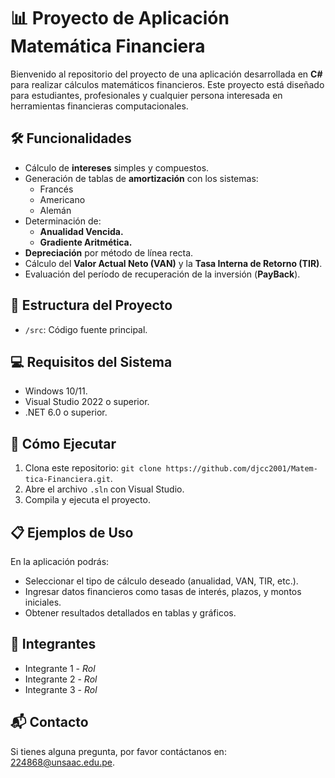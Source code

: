 <h1>📊 Proyecto de Aplicación Matemática Financiera</h1>

<p>Bienvenido al repositorio del proyecto de una aplicación desarrollada en <strong>C#</strong> para realizar cálculos matemáticos financieros. Este proyecto está diseñado para estudiantes, profesionales y cualquier persona interesada en herramientas financieras computacionales.</p>

<h2>🛠 Funcionalidades</h2>
<ul>
    <li>Cálculo de <strong>intereses</strong> simples y compuestos.</li>
    <li>Generación de tablas de <strong>amortización</strong> con los sistemas:
        <ul>
            <li>Francés</li>
            <li>Americano</li>
            <li>Alemán</li>
        </ul>
    </li>
    <li>Determinación de:
        <ul>
            <li><strong>Anualidad Vencida.</strong> </li>
            <li><strong>Gradiente Aritmética.</strong> </li>
        </ul>
    </li>
    <li><strong>Depreciación</strong> por método de línea recta.</li>
    <li>Cálculo del <strong>Valor Actual Neto (VAN)</strong> y la <strong>Tasa Interna de Retorno (TIR)</strong>.</li>
    <li>Evaluación del período de recuperación de la inversión (<strong>PayBack</strong>).</li>
</ul>

<h2>📂 Estructura del Proyecto</h2>
<ul>
    <li><code>/src</code>: Código fuente principal.</li>
</ul>

<h2>💻 Requisitos del Sistema</h2>
<ul>
    <li>Windows 10/11.</li>
    <li>Visual Studio 2022 o superior.</li>
    <li>.NET 6.0 o superior.</li>
</ul>

<h2>🚀 Cómo Ejecutar</h2>
<ol>
    <li>Clona este repositorio: <code>git clone https://github.com/djcc2001/Matem-tica-Financiera.git</code>.</li>
    <li>Abre el archivo <code>.sln</code> con Visual Studio.</li>
    <li>Compila y ejecuta el proyecto.</li>
</ol>

<h2>📋 Ejemplos de Uso</h2>
<p>En la aplicación podrás:</p>
<ul>
    <li>Seleccionar el tipo de cálculo deseado (anualidad, VAN, TIR, etc.).</li>
    <li>Ingresar datos financieros como tasas de interés, plazos, y montos iniciales.</li>
    <li>Obtener resultados detallados en tablas y gráficos.</li>
</ul>

<h2>👥 Integrantes</h2>
<ul>
    <li>Integrante 1 - <em>Rol</em></li>
    <li>Integrante 2 - <em>Rol</em></li>
    <li>Integrante 3 - <em>Rol</em></li>
    <!-- Agregar más integrantes según corresponda -->
</ul>

<h2>📬 Contacto</h2>
<p>Si tienes alguna pregunta, por favor contáctanos en: <a href="mailto:224868@unsaac.edu.pe">224868@unsaac.edu.pe</a>.</p>

